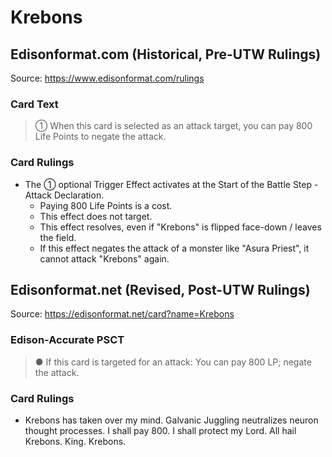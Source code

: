 # Krebons

## Edisonformat.com (Historical, Pre-UTW Rulings)

Source: https://www.edisonformat.com/rulings

### Card Text

> ① When this card is selected as an attack target, you can pay 800 Life Points to negate the attack.

### Card Rulings

*   The ① optional Trigger Effect activates at the Start of the Battle Step - Attack Declaration.
    *   Paying 800 Life Points is a cost.
    *   This effect does not target.
    *   This effect resolves, even if "Krebons" is flipped face-down / leaves the field.
    *   If this effect negates the attack of a monster like "Asura Priest", it cannot attack "Krebons" again.

## Edisonformat.net (Revised, Post-UTW Rulings)

Source: https://edisonformat.net/card?name=Krebons

### Edison-Accurate PSCT

> ● If this card is targeted for an attack: You can pay 800 LP; negate the attack.

### Card Rulings

*   Krebons has taken over my mind. Galvanic Juggling neutralizes neuron thought processes.
I shall pay 800. I shall protect my Lord. All hail Krebons. King. Krebons.
            